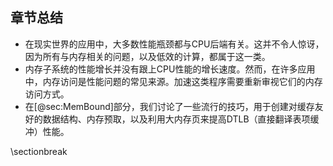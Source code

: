 
## 章节总结

* 在现实世界的应用中，大多数性能瓶颈都与CPU后端有关。这并不令人惊讶，因为所有与内存相关的问题，以及低效的计算，都属于这一类。
* 内存子系统的性能增长并没有跟上CPU性能的增长速度。然而，在许多应用中，内存访问是性能问题的常见来源。加速这类程序需要重新审视它们的内存访问方式。
* 在[@sec:MemBound]部分，我们讨论了一些流行的技巧，用于创建对缓存友好的数据结构、内存预取，以及利用大内存页来提高DTLB（直接翻译表项缓冲）性能。

\sectionbreak